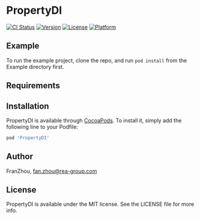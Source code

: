 # PropertyDI

[![CI Status](https://img.shields.io/travis/FranZhou/PropertyDI.svg?style=flat)](https://travis-ci.org/FranZhou/PropertyDI)
[![Version](https://img.shields.io/cocoapods/v/PropertyDI.svg?style=flat)](https://cocoapods.org/pods/PropertyDI)
[![License](https://img.shields.io/cocoapods/l/PropertyDI.svg?style=flat)](https://cocoapods.org/pods/PropertyDI)
[![Platform](https://img.shields.io/cocoapods/p/PropertyDI.svg?style=flat)](https://cocoapods.org/pods/PropertyDI)

## Example

To run the example project, clone the repo, and run `pod install` from the Example directory first.

## Requirements

## Installation

PropertyDI is available through [CocoaPods](https://cocoapods.org). To install
it, simply add the following line to your Podfile:

```ruby
pod 'PropertyDI'
```

## Author

FranZhou, fan.zhou@rea-group.com

## License

PropertyDI is available under the MIT license. See the LICENSE file for more info.
